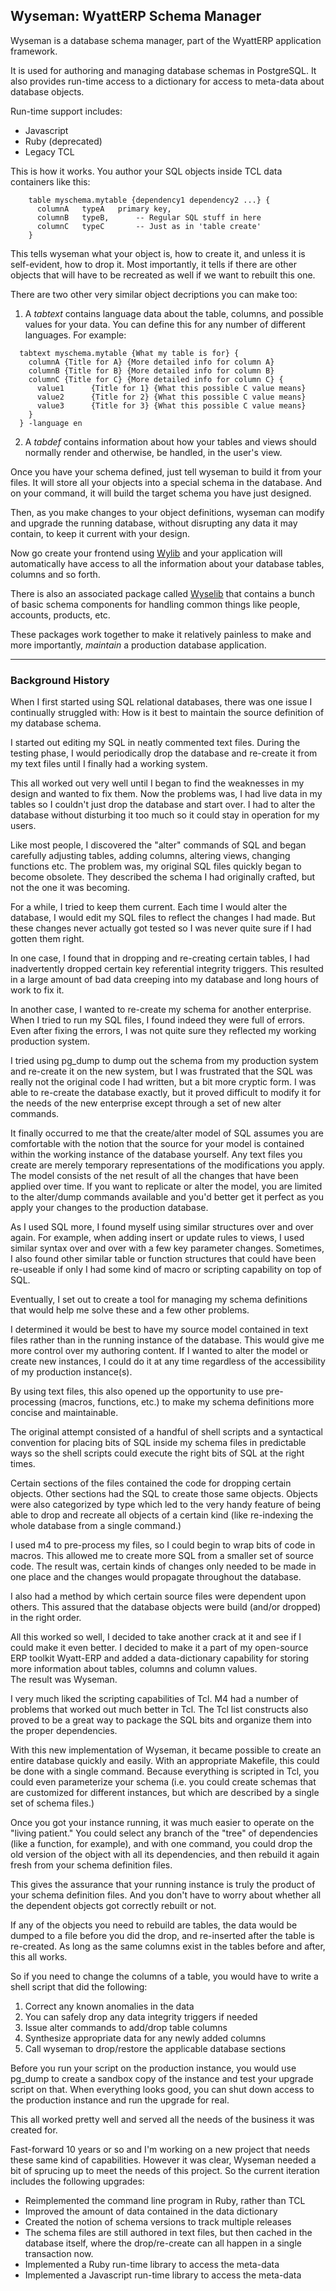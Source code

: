 ## Wyseman: WyattERP Schema Manager

Wyseman is a database schema manager, part of the WyattERP application 
framework.

It is used for authoring and managing database schemas in PostgreSQL.  It 
also provides run-time access to a dictionary for access to meta-data about
database objects.

Run-time support includes:
* Javascript
* Ruby (deprecated)
* Legacy TCL

This is how it works.
You author your SQL objects inside TCL data containers like this:
```
    table myschema.mytable {dependency1 dependency2 ...} {
      columnA	typeA 	primary key,
      columnB	typeB,		-- Regular SQL stuff in here
      columnC	typeC		-- Just as in 'table create'
    }
```
This tells wyseman what your object is, how to create it, and unless it is 
self-evident, how to drop it.  Most importantly, it tells if there are other 
objects that will have to be recreated as well if we want to rebuilt this one.

There are two other very similar object decriptions you can make too:

1. A *tabtext* contains language data about the table, columns, and possible
values for your data.  You can define this for any number of different languages.
For example:

```
  tabtext myschema.mytable {What my table is for} {
    columnA	{Title for A} {More detailed info for column A}
    columnB	{Title for B} {More detailed info for column B}
    columnC	{Title for C} {More detailed info for column C} {
      value1	  {Title for 1} {What this possible C value means}
      value2	  {Title for 2} {What this possible C value means}
      value3	  {Title for 3} {What this possible C value means}
    }
  } -language en
```

2. A *tabdef* contains information about how your tables and views should 
normally render and otherwise, be handled, in the user's view.

Once you have your schema defined, just tell wyseman to build it from your files.
It will store all your objects into a special schema in the database.
And on your command, it will build the target schema you have just designed.

Then, as you make changes to your object definitions, wyseman can modify and 
upgrade the running database, without disrupting any data it may contain, to 
keep it current with your design.

Now go create your frontend using [Wylib](http://github.com/gotchoices/wylib)
and your application will automatically have access to all the information
about your database tables, columns and so forth.

There is also an associated package called 
[Wyselib](http://github.com/gotchoices/wyselib)
that contains a bunch of basic schema components for handling common things 
like people, accounts, products, etc.

These packages work together to make it relatively painless to make and more 
importantly, *maintain* a production database application.

----
### Background History
When I first started using SQL relational databases, there was one issue
I continually struggled with:  How is it best to maintain the source 
definition of my database schema.

I started out editing my SQL in neatly commented text files.  During the
testing phase, I would periodically drop the database and re-create it
from my text files until I finally had a working system.

This all worked out very well until I began to find the weaknesses in my
design and wanted to fix them.  Now the problems was, I had live data
in my tables so I couldn't just drop the database and start over.  I had
to alter the database without disturbing it too much so it could stay in
operation for my users.

Like most people, I discovered the "alter" commands of SQL and began
carefully adjusting tables, adding columns, altering views, changing
functions etc.  The problem was, my original SQL files quickly began to
become obsolete.  They described the schema I had originally crafted, but
not the one it was becoming.

For a while, I tried to keep them current.  Each time I would alter the
database, I would edit my SQL files to reflect the changes I had made.
But these changes never actually got tested so I was never quite sure if
I had gotten them right.

In one case, I found that in dropping and re-creating certain tables,
I had inadvertently dropped certain key referential integrity triggers.
This resulted in a large amount of bad data creeping into my database and
long hours of work to fix it.

In another case, I wanted to re-create my schema for another enterprise. 
When I tried to run my SQL files, I found indeed they were full of errors.
Even after fixing the errors, I was not quite sure they reflected my 
working production system.

I tried using pg_dump to dump out the schema from my production system
and re-create it on the new system, but I was frustrated that the SQL was
really not the original code I had written, but a bit more cryptic form.
I was able to re-create the database exactly, but it proved difficult to
modify it for the needs of the new enterprise except through a set
of new alter commands.

It finally occurred to me that the create/alter model of SQL assumes
you are comfortable with the notion that the source for your model is
contained within the working instance of the database yourself.  Any
text files you create are merely temporary representations of the
modifications you apply.  The model consists of the net result of all
the changes that have been applied over time.  If you want to replicate
or alter the model, you are limited to the alter/dump commands available
and you'd better get it perfect as you apply your changes to the
production database.

As I used SQL more, I found myself using similar structures over and
over again.  For example, when adding insert or update rules to views, I
used similar syntax over and over with a few key parameter changes.
Sometimes, I also found other similar table or function structures that
could have been re-useable if only I had some kind of macro or scripting
capability on top of SQL.

Eventually, I set out to create a tool for managing my schema definitions
that would help me solve these and a few other problems.

I determined it would be best to have my source model contained in
text files rather than in the running instance of the database.  This
would give me more control over my authoring content.  If I wanted to
alter the model or create new instances, I could do it at any time
regardless of the accessibility of my production instance(s).

By using text files, this also opened up the opportunity to use 
pre-processing (macros, functions, etc.) to make my schema definitions
more concise and maintainable.

The original attempt consisted of a handful of shell scripts and a 
syntactical convention for placing bits of SQL inside my schema files in
predictable ways so the shell scripts could execute the right bits of
SQL at the right times.

Certain sections of the files contained the code for dropping certain
objects.  Other sections had the SQL to create those same objects.
Objects were also categorized by type which led to the very handy feature
of being able to drop and recreate all objects of a certain kind (like
re-indexing the whole database from a single command.)

I used m4 to pre-process my files, so I could begin to wrap bits of code
in macros.  This allowed me to create more SQL from a smaller set of
source code.  The result was, certain kinds of changes only needed
to be made in one place and the changes would propagate throughout the
database.

I also had a method by which certain source files were dependent upon
others.  This assured that the database objects were build (and/or 
dropped) in the right order.

All this worked so well, I decided to take another crack at it and see
if I could make it even better.  I decided to make it a part of my
open-source ERP toolkit Wyatt-ERP and added a data-dictionary capability 
for storing more information about tables, columns and column values.  
The result was Wyseman.

I very much liked the scripting capabilities of Tcl.  M4 had a number of
problems that worked out much better in Tcl.  The Tcl list constructs
also proved to be a great way to package the SQL bits and organize them
into the proper dependencies.

With this new implementation of Wyseman, it became possible to create an
entire database quickly and easily.  With an appropriate Makefile, this
could be done with a single command.  Because everything is 
scripted in Tcl, you could even parameterize your schema (i.e. you could
create schemas that are customized for different instances, but which
are described by a single set of schema files.)

Once you got your instance running, it was much easier to operate on the
"living patient."  You could select any branch of the "tree" of 
dependencies (like a function, for example), and with one command, you
could drop the old version of the object with all its dependencies, and 
then rebuild it again fresh from your schema definition files.

This gives the assurance that your running instance is truly the
product of your schema definition files.  And you don't have to worry about
whether all the dependent objects got correctly rebuilt or not.

If any of the objects you need to rebuild are tables, the data would be
dumped to a file before you did the drop, and re-inserted after the
table is re-created.  As long as the same columns exist in the tables
before and after, this all works.

So if you need to change the columns of a table, you would have to write a 
shell script that did the following:

  1. Correct any known anomalies in the data
  2. You can safely drop any data integrity triggers if needed
  3. Issue alter commands to add/drop table columns
  4. Synthesize appropriate data for any newly added columns
  5. Call wyseman to drop/restore the applicable database sections

Before you run your script on the production instance, you would use
pg_dump to create a sandbox copy of the instance and test your upgrade
script on that.  When everything looks good, you can shut down access to
the production instance and run the upgrade for real.

This all worked pretty well and served all the needs of the business it
was created for.

Fast-forward 10 years or so and I'm working on a new project that needs
these same kind of capabilities.  However it was clear, Wyseman needed
a bit of sprucing up to meet the needs of this project.  So the current
iteration includes the following upgrades:

- Reimplemented the command line program in Ruby, rather than TCL
- Improved the amount of data contained in the data dictionary
- Created the notion of schema versions to track multiple releases
- The schema files are still authored in text files, but then cached
  in the database itself, where the drop/re-create can all happen in
  a single transaction now.
- Implemented a Ruby run-time library to access the meta-data
- Implemented a Javascript run-time library to access the meta-data
